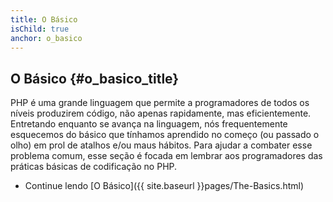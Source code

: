 ```yaml
---
title: O Básico
isChild: true
anchor: o_basico
---
```


## O Básico {#o_basico_title}

PHP é uma grande linguagem que permite a programadores de todos os níveis produzirem código, não apenas rapidamente,
mas eficientemente. Entretando enquanto se avança na linguagem, nós frequentemente esquecemos do básico que tínhamos
aprendido no começo (ou passado o olho) em prol de atalhos e/ou maus hábitos. Para ajudar a combater esse problema
comum, esse seção é focada em lembrar aos programadores das práticas básicas de codificação no PHP.

* Continue lendo [O Básico]({{ site.baseurl }}pages/The-Basics.html)

